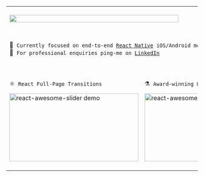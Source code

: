 <table>
      <tr>
            <td colspan="2">
                  <br />
                  <img height="80%" src="https://github-readme-stats.vercel.app/api?username=rcaferati&show_icons=true&theme=tokyonight&include_all_commits=true&count_private=true"/>&nbsp;&nbsp;&nbsp;&nbsp;&nbsp;&nbsp;<img src="https://github-readme-stats.vercel.app/api/top-langs/?username=rcaferati&layout=compact&langs_count=6&theme=tokyonight"/>            
                  &nbsp;<br />&nbsp;
      </tr>
      <tr>
            <td colspan="2">
                  <br />
                  <div>
                        📱&nbsp; <code>Currently focused on end-to-end <a href="https://linkedin.com/in/rcaferati">React Native</a> iOS/Android mobile applications</code><br/>
                        💬&nbsp; <code>For professional enquiries ping-me on <a href="https://linkedin.com/in/rcaferati">LinkedIn</a></code>
                  </div>
                  <br />
            </td>
      </tr>
      <tr>
            <td>
            <br/>
            <div>
                  <p>⚛&nbsp; <code>React Full-Page Transitions</code></p>
                  <a href="https://github.com/rcaferati/react-awesome-slider">
                        <img height="180" width="340" alt="react-awesome-slider demo" src="https://github.com/rcaferati/react-awesome-slider/blob/master/demo/public/images/fullscreen.gif?raw=true"/>
                  </a>
            </div>
            <br />
            </td>
            <td>
            <br />
            <div>
                  <p>⚗️&nbsp; <code>Award-winning Portfolio Website</code></p>
                  <a href="https://caferati.me">
                        <img height="180" width="340" alt="react-awesome-slider demo" src="https://caferati.me/images/rafael-caferati-web-developer-portfolio.gif"/>
                  </a>
            </div>
            <br/>
            </td>
      </tr>
</table>
